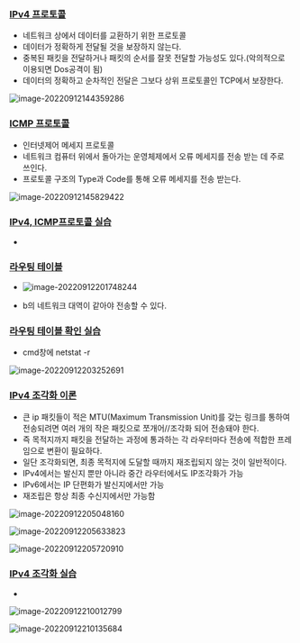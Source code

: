 ### [IPv4 프로토콜](https://youtu.be/_i8O_o2ozlE?list=PL0d8NnikouEWcF1jJueLdjRIC4HsUlULi)

- 네트워크 상에서 데이터를 교환하기 위한 프로토콜
- 데이터가 정확하게 전달될 것을 보장하지 않는다.
- 중복된 패킷을 전달하거나 패킷의 순서를 잘못 전달할 가능성도 있다.(악의적으로 이용되면 Dos공격이 됨)
- 데이터의 정확하고 순차적인 전달은 그보다 상위 프로토콜인 TCP에서 보장한다.

![image-20220912144359286](C:\Users\multicampus\Desktop\SSAFY진행\CS\CS\CS-Study\진행\네트워크\assets\image-20220912144359286.png)

### [ICMP 프로토콜](https://youtu.be/JaBCIUsFE74?list=PL0d8NnikouEWcF1jJueLdjRIC4HsUlULi)

- 인터넷제어 메세지 프로토콜
- 네트워크 컴퓨터 위에서 돌아가는 운영체제에서 오류 메세지를 전송 받는 데 주로 쓰인다.
- 프로토콜 구조의 Type과 Code를 통해 오류 메세지를 전송 받는다.

![image-20220912145829422](C:\Users\multicampus\Desktop\SSAFY진행\CS\CS\CS-Study\진행\네트워크\assets\image-20220912145829422.png)

### [IPv4, ICMP프로토콜 실습](https://youtu.be/8ZwTvTuZlVw?list=PL0d8NnikouEWcF1jJueLdjRIC4HsUlULi)

- 

### [라우팅 테이블](https://youtu.be/CjnKNIyREHA?list=PL0d8NnikouEWcF1jJueLdjRIC4HsUlULi)

- ![image-20220912201748244](C:\Users\multicampus\Desktop\SSAFY진행\CS\CS\CS-Study\진행\네트워크\assets\image-20220912201748244.png)

- b의 네트워크 대역이 같아야 전송할 수 있다.

### [라우팅 테이블 확인 실습](https://youtu.be/tVntagSJctc?list=PL0d8NnikouEWcF1jJueLdjRIC4HsUlULi)

- cmd창에 netstat -r

![image-20220912203252691](C:\Users\multicampus\Desktop\SSAFY진행\CS\CS\CS-Study\진행\네트워크\assets\image-20220912203252691.png)

### [IPv4 조각화 이론](https://youtu.be/_AONcID7Sc8?list=PL0d8NnikouEWcF1jJueLdjRIC4HsUlULi)

- 큰 ip 패킷들이 적은 MTU(Maximum Transmission Unit)를 갖는 링크를 통하여 전송되려면 여러 개의 작은 패킷으로 쪼개어//조각화 되어 전송돼야 한다.
- 즉 목적지까지 패킷을 전달하는 과정에 통과하는 각 라우터마다 전송에 적합한 프레임으로 변환이 필요하다.
- 일단 조각화되면, 최종 목적지에 도달할 때까지 재조립되지 않는 것이 일반적이다.
- IPv4에서는 발신지 뿐만 아니라 중간 라우터에서도 IP조각화가 가능
- IPv6에서는 IP 단편화가 발신지에서만 가능
- 재조립은 항상 최종 수신지에서만 가능함

![image-20220912205048160](C:\Users\multicampus\Desktop\SSAFY진행\CS\CS\CS-Study\진행\네트워크\assets\image-20220912205048160.png)

![image-20220912205633823](C:\Users\multicampus\Desktop\SSAFY진행\CS\CS\CS-Study\진행\네트워크\assets\image-20220912205633823.png)

![image-20220912205720910](C:\Users\multicampus\Desktop\SSAFY진행\CS\CS\CS-Study\진행\네트워크\assets\image-20220912205720910.png)



### [IPv4 조각화 실습](https://youtu.be/QKEL9aBgHtg?list=PL0d8NnikouEWcF1jJueLdjRIC4HsUlULi)

-

![image-20220912210012799](C:\Users\multicampus\Desktop\SSAFY진행\CS\CS\CS-Study\진행\네트워크\assets\image-20220912210012799.png)

![image-20220912210135684](C:\Users\multicampus\Desktop\SSAFY진행\CS\CS\CS-Study\진행\네트워크\assets\image-20220912210135684.png)